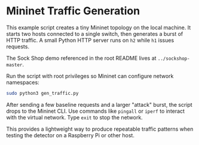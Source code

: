# Mininet Traffic Generation

This example script creates a tiny Mininet topology on the local machine. It starts two hosts connected to a single switch, then generates a burst of HTTP traffic. A small Python HTTP server runs on `h2` while `h1` issues requests.

The Sock Shop demo referenced in the root README lives at `../sockshop-master`.

Run the script with root privileges so Mininet can configure network namespaces:

```bash
sudo python3 gen_traffic.py
```

After sending a few baseline requests and a larger "attack" burst, the script drops to the Mininet CLI. Use commands like `pingall` or `iperf` to interact with the virtual network. Type `exit` to stop the network.

This provides a lightweight way to produce repeatable traffic patterns when testing the detector on a Raspberry Pi or other host.
